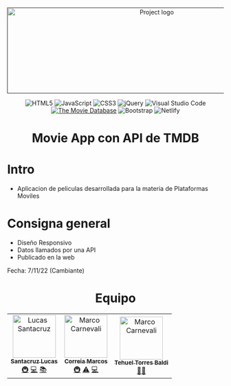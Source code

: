<p align="center">
  <a href="" rel="noopener">
 <img width=680px height=200px src="https://imgur.com/Bbz3O1L.png" alt="Project logo"></a>
</p>
  <div align="center">
  
 ![HTML5](https://img.shields.io/badge/html5-%23E34F26.svg?style=for-the-badge&logo=html5&logoColor=white) 
 ![JavaScript](https://img.shields.io/badge/javascript-%23323330.svg?style=for-the-badge&logo=javascript&logoColor=%23F7DF1E) 
 ![CSS3](https://img.shields.io/badge/css3-%231572B6.svg?style=for-the-badge&logo=css3&logoColor=white)
 ![jQuery](https://img.shields.io/badge/jquery-%230769AD.svg?style=for-the-badge&logo=jquery&logoColor=white)
 ![Visual Studio Code](https://img.shields.io/badge/Visual%20Studio%20Code-0078d7.svg?style=for-the-badge&logo=visual-studio-code&logoColor=white)  
 <a href='https://www.themoviedb.org/' target="_blank"><img alt='The Movie Database' src='https://img.shields.io/badge/The_Movie Database-100000?style=for-the-badge&logo=The Movie Database&logoColor=FFFFFF&labelColor=1A0F59&color=1A0F59'/></a>
  ![Bootstrap](https://img.shields.io/badge/bootstrap-%23563D7C.svg?style=for-the-badge&logo=bootstrap&logoColor=white)
  ![Netlify](https://img.shields.io/badge/netlify-%23000000.svg?style=for-the-badge&logo=netlify&logoColor=#00C7B7)

</div>


<h1 align="center"> Movie App con API de TMDB</h1>

</p>

# Intro

- Aplicacion de peliculas desarrollada para la materia de Plataformas Moviles

# Consigna general

- Diseño Responsivo
- Datos llamados por una API
- Publicado en la web

Fecha: 7/11/22 (Cambiante)


<h1 align="center">Equipo</h1>

 <div align="center">
<table>
  <tbody>
  <tr>
    
 <td align="center"><a href="https://github.com/lincNx"><img src="https://avatars.githubusercontent.com/u/56304084?v=4?s=100" width="100px;" alt="Lucas Santacruz"/><br /><sub><b>Santacruz Lucas</b></sub></a><br /><a href="#infra-lukepistrol" title="Infraestructura (Hosting, Herramientas, etc)">🚇</a>  <a href="https://github.com/CodeEditApp/CodeEdit/commits?author=MarcoCarnevali" title="Programacion">💻</a> <a href="https://github.com/CodeEditApp/CodeEdit/commits?author=lukepistrol" title="Documentacion">📚</a></td>  
        
  <td align="center"><a href="https://github.com/Elmuri"><img src="https://avatars.githubusercontent.com/u/101751763?v=4?s=100" width="100px;" alt="Marco Carnevali"/><br /><sub><b>Correia Marcos</b></sub></a><br /><a href="#infra-MarcoCarnevali" title="Infraestructura (Hosting, Herramientas, etc)">🚇</a> <a href="https://github.com/CodeEditApp/CodeEdit/commits?author=MarcoCarnevali" title="Tests">⚠️</a> <a href="https://github.com/CodeEditApp/CodeEdit/commits?author=MarcoCarnevali" title="Programacion">💻</a></td>   
    
  <td align="center"><a href="https://github.com/tehuel"><img src="https://avatars.githubusercontent.com/u/1787206?v=4?s=100" width="100px;" alt="Marco Carnevali"/><br /><sub><b>Tehuel Torres Baldi</b></sub></a><br/><a href="" title="Profesor">👨‍🏫 </td>   
    
   
  </tbody>
</table>
</div>
